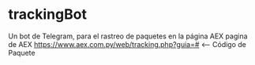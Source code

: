 # trackingBot
Un bot de Telegram, para el rastreo de paquetes en la página AEX
pagina de AEX https://www.aex.com.py/web/tracking.php?guia=# <-- Código de Paquete 
